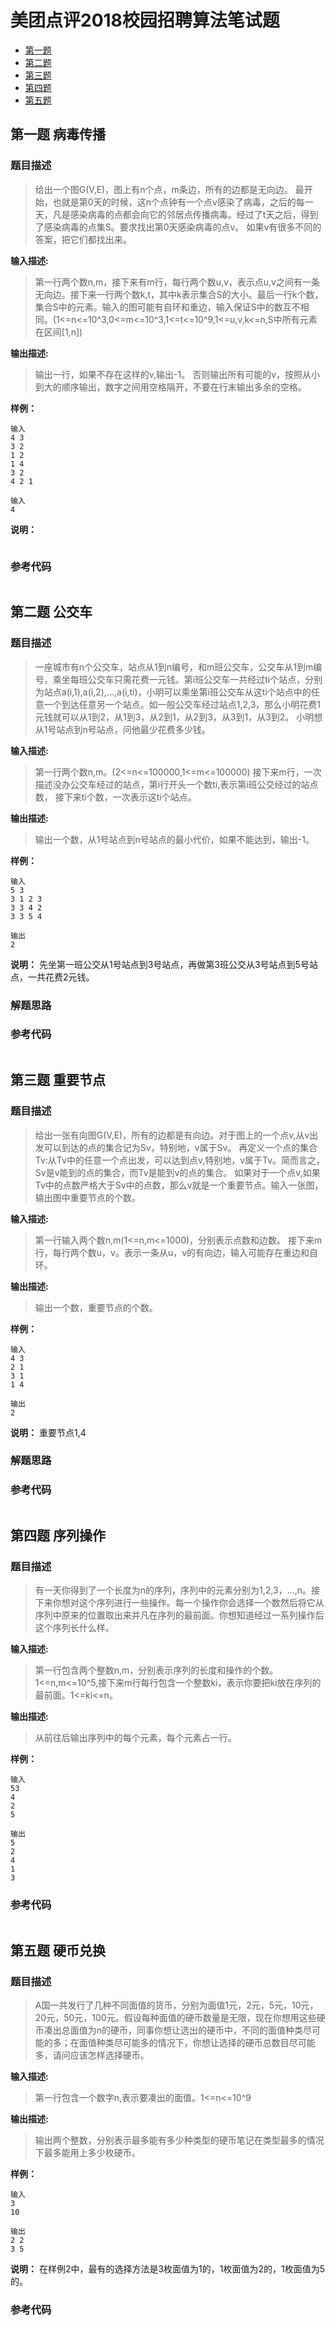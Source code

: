# 美团点评2018校园招聘算法笔试题

<!-- TOC -->
* [第一题](#第一题-病毒传播)
* [第二题](#第二题-公交车)
* [第三题](#第三题-重要节点)
* [第四题](#第四题-序列操作)
* [第五题](#第五题-硬币兑换)
<!-- TOC -->


## 第一题 病毒传播

### 题目描述
>给出一个图G(V,E)，图上有n个点，m条边，所有的边都是无向边。
最开始，也就是第0天的时候，这n个点钟有一个点v感染了病毒，之后的每一天，凡是感染病毒的点都会向它的邻居点传播病毒。经过了t天之后，得到了感染病毒的点集S。要求找出第0天感染病毒的点v。
如果v有很多不同的答案，把它们都找出来。

**输入描述:**
>第一行两个数n,m，接下来有m行，每行两个数u,v，表示点u,v之间有一条无向边。接下来一行两个数k,t，其中k表示集合S的大小。最后一行k个数，集合S中的元素。输入的图可能有自环和重边，输入保证S中的数互不相同。(1<=n<=10^3,0<=m<=10^3,1<=t<=10^9,1<=u,v,k<=n,S中所有元素在区间[1,n])

**输出描述:**
>输出一行，如果不存在这样的v,输出-1。
否则输出所有可能的v，按照从小到大的顺序输出，数字之间用空格隔开，不要在行末输出多余的空格。

**样例：**
```
输入
4 3
3 2
1 2
1 4
3 2
4 2 1

输入
4
```

**说明：**

![]()

### 参考代码
```java
```

## 第二题 公交车

### 题目描述
>一座城市有n个公交车，站点从1到n编号，和m班公交车，公交车从1到m编号，乘坐每班公交车只需花费一元钱。第i班公交车一共经过ti个站点，分别为站点a(i,1),a(i,2),...,a(i,ti)，小明可以乘坐第i班公交车从这ti个站点中的任意一个到达任意另一个站点。如一般公交车经过站点1,2,3，那么小明花费1元钱就可以从1到2，从1到3，从2到1，从2到3，从3到1，从3到2。
小明想从1号站点到n号站点，问他最少花费多少钱。

**输入描述:**
>第一行两个数n,m。(2<=n<=100000,1<=m<=100000)
接下来m行，一次描述没办公交车经过的站点，第i行开头一个数ti,表示第i班公交经过的站点数，
接下来ti个数，一次表示这ti个站点。

**输出描述:**
>输出一个数，从1号站点到n号站点的最小代价，如果不能达到，输出-1。

**样例：**
```
输入
5 3
3 1 2 3
3 3 4 2
3 3 5 4

输出
2
```

**说明：**
先坐第一班公交从1号站点到3号站点，再做第3班公交从3号站点到5号站点，一共花费2元钱。

### 解题思路


### 参考代码
```java

```

## 第三题 重要节点

### 题目描述
>给出一张有向图G(V,E)，所有的边都是有向边。对于图上的一个点v,从v出发可以到达的点的集合记为Sv，特别地，v属于Sv。 再定义一个点的集合Tv:从Tv中的任意一个点出发，可以达到点v,特别地，v属于Tv。简而言之，Sv是v能到的点的集合，而Tv是能到v的点的集合。
如果对于一个点v,如果Tv中的点数严格大于Sv中的点数，那么v就是一个重要节点。输入一张图，输出图中重要节点的个数。

**输入描述:**
>第一行输入两个数n,m(1<=n,m<=1000)，分别表示点数和边数。
接下来m行，每行两个数u，v。表示一条从u，v的有向边，输入可能存在重边和自环。

**输出描述:**
>输出一个数，重要节点的个数。

**样例：**
```
输入
4 3
2 1
3 1
1 4

输出
2
```

**说明：**
重要节点1,4

### 解题思路


### 参考代码
```java

```

## 第四题 序列操作

### 题目描述
>有一天你得到了一个长度为n的序列，序列中的元素分别为1,2,3，...,n。接下来你想对这个序列进行一些操作。每一个操作你会选择一个数然后将它从序列中原来的位置取出来并凡在序列的最前面。你想知道经过一系列操作后这个序列长什么样。

**输入描述:**
>第一行包含两个整数n,m，分别表示序列的长度和操作的个数。1<=n,m<=10^5,接下来m行每行包含一个整数ki，表示你要把ki放在序列的最前面。1<=ki<=n。

**输出描述:**
>从前往后输出序列中的每个元素，每个元素占一行。

**样例：**
```
输入
53
4
2
5

输出
5
2
4
1
3
```

### 参考代码
```java

```

## 第五题 硬币兑换

### 题目描述
>A国一共发行了几种不同面值的货币，分别为面值1元，2元，5元，10元，20元，50元，100元。假设每种面值的硬币数量是无限，现在你想用这些硬币凑出总面值为n的硬币，同事你想让选出的硬币中，不同的面值种类尽可能的多；在面值种类尽可能多的情况下，你想让选择的硬币总数目尽可能多，请问应该怎样选择硬币。

**输入描述:**
>第一行包含一个数字n,表示要凑出的面值。1<=n<=10^9

**输出描述:**
>输出两个整数，分别表示最多能有多少种类型的硬币笔记在类型最多的情况下最多能用上多少枚硬币。

**样例：**
```
输入
3
10

输出
2 2
3 5

```

**说明：**
在样例2中，最有的选择方法是3枚面值为1的，1枚面值为2的，1枚面值为5的。

### 参考代码
```java

```